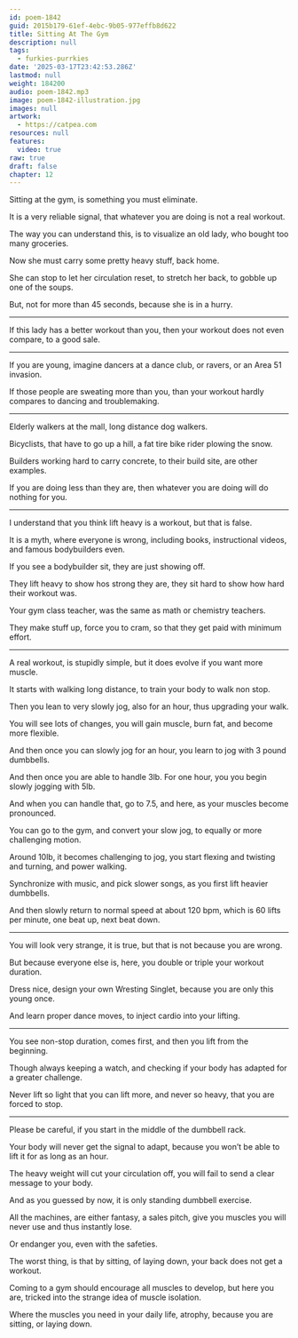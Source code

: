 ```yaml
---
id: poem-1842
guid: 2015b179-61ef-4ebc-9b05-977effb8d622
title: Sitting At The Gym
description: null
tags:
  - furkies-purrkies
date: '2025-03-17T23:42:53.286Z'
lastmod: null
weight: 184200
audio: poem-1842.mp3
image: poem-1842-illustration.jpg
images: null
artwork:
  - https://catpea.com
resources: null
features:
  video: true
raw: true
draft: false
chapter: 12
---
```


Sitting at the gym,
is something you must eliminate.

It is a very reliable signal,
that whatever you are doing is not a real workout.

The way you can understand this,
is to visualize an old lady, who bought too many groceries.

Now she must carry some pretty heavy stuff,
back home.

She can stop to let her circulation reset,
to stretch her back, to gobble up one of the soups.

But, not for more than 45 seconds,
because she is in a hurry.

---

If this lady has a better workout than you,
then your workout does not even compare, to a good sale.

---

If you are young, imagine dancers at a dance club,
or ravers, or an Area 51 invasion.

If those people are sweating more than you,
than your workout hardly compares to dancing and troublemaking.

---

Elderly walkers at the mall,
long distance dog walkers.

Bicyclists, that have to go up a hill,
a fat tire bike rider plowing the snow.

Builders working hard to carry concrete,
to their build site, are other examples.

If you are doing less than they are,
then whatever you are doing will do nothing for you.

---

I understand that you think lift heavy is a workout,
but that is false.

It is a myth, where everyone is wrong,
including books, instructional videos, and famous bodybuilders even.

If you see a bodybuilder sit,
they are just showing off.

They lift heavy to show hos strong they are,
they sit hard to show how hard their workout was.

Your gym class teacher,
was the same as math or chemistry teachers.

They make stuff up, force you to cram,
so that they get paid with minimum effort.

---

A real workout, is stupidly simple,
but it does evolve if you want more muscle.

It starts with walking long distance,
to train your body to walk non stop.

Then you lean to very slowly jog,
also for an hour, thus upgrading your walk.

You will see lots of changes,
you will gain muscle, burn fat, and become more flexible.

And then once you can slowly jog for an hour,
you learn to jog with 3 pound dumbbells.

And then once you are able to handle 3lb. For one hour,
you you begin slowly jogging with 5lb.

And when you can handle that,
go to 7.5, and here, as your muscles become pronounced.

You can go to the gym,
and convert your slow jog, to equally or more challenging motion.

Around 10lb, it becomes challenging to jog,
you start flexing and twisting and turning, and power walking.

Synchronize with music, and pick slower songs,
as you first lift heavier dumbbells.

And then slowly return to normal speed at about 120 bpm,
which is 60 lifts per minute, one beat up, next beat down.

---

You will look very strange, it is true,
but that is not because you are wrong.

But because everyone else is,
here, you double or triple your workout duration.

Dress nice, design your own Wresting Singlet,
because you are only this young once.

And learn proper dance moves,
to inject cardio into your lifting.

---

You see non-stop duration, comes first,
and then you lift from the beginning.

Though always keeping a watch,
and checking if your body has adapted for a greater challenge.

Never lift so light that you can lift more,
and never so heavy, that you are forced to stop.

---


Please be careful,
if you start in the middle of the dumbbell rack.

Your body will never get the signal to adapt,
because you won’t be able to lift it for as long as an hour.

The heavy weight will cut your circulation off,
you will fail to send a clear message to your body.

And as you guessed by now,
it is only standing dumbbell exercise.

All the machines, are either fantasy, a sales pitch,
give you muscles you will never use and thus instantly lose.

Or endanger you,
even with the safeties.

The worst thing, is that by sitting, of laying down,
your back does not get a workout.

Coming to a gym should encourage all muscles to develop,
but here you are, tricked into the strange idea of muscle isolation.

Where the muscles you need in your daily life, atrophy,
because you are sitting, or laying down.
